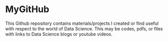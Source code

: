 # MyGitHub
This Github repository contains materials/projects I created or find useful with respect to the world of Data Science.
This may be codes, pdfs, or files with links to Data Science blogs or youtube videos.